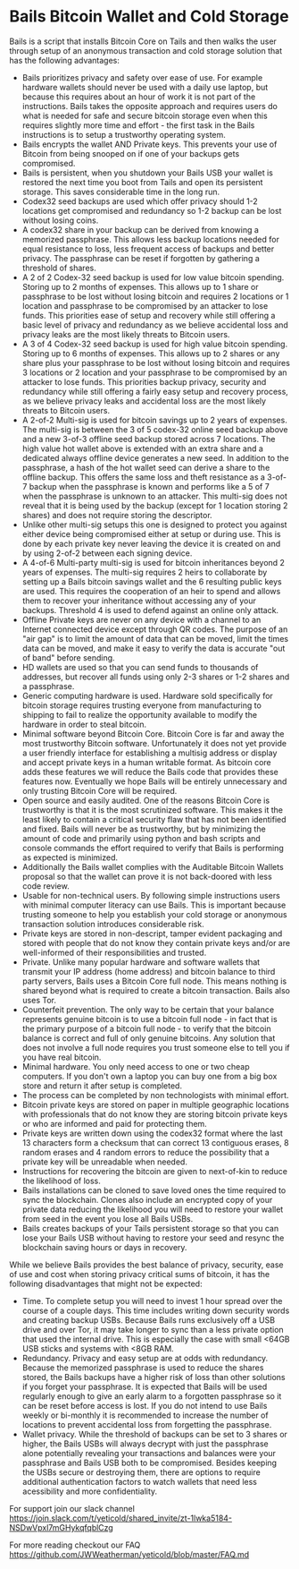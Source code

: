 # Bails Bitcoin Wallet and Cold Storage

Bails is a script that installs Bitcoin Core on Tails and then walks the user through setup of an anonymous transaction and cold storage solution that has the following advantages:

* Bails prioritizes privacy and safety over ease of use. For example hardware wallets should never be used with a daily use laptop, but because this requires about an hour of work it is not part of the instructions. Bails takes the opposite approach and requires users do what is needed for safe and secure bitcoin storage even when this requires slightly more time and effort - the first task in the Bails instructions is to setup a trustworthy operating system.
* Bails encrypts the wallet AND Private keys. This prevents your use of Bitcoin from being snooped on if one of your backups gets compromised.
* Bails is persistent, when you shutdown your Bails USB your wallet is restored the next time you boot from Tails and open its persistent storage. This saves considerable time in the long run.
* Codex32 seed backups are used which offer privacy should 1-2 locations get compromised and redundancy so 1-2 backup can be lost without losing coins.
* A codex32 share in your backup can be derived from knowing a memorized passphrase. This allows less backup locations needed for equal resistance to loss, less frequent access of backups and better privacy. The passphrase can be reset if forgotten by gathering a threshold of shares.
* A 2 of 2 Codex-32 seed backup is used for low value bitcoin spending. Storing up to 2 months of expenses. This allows up to 1 share or passphrase to be lost without losing bitcoin and requires 2 locations or 1 location and passphrase to be compromised by an attacker to lose funds. This priorities ease of setup and recovery while still offering a basic level of privacy and redundancy as we believe accidental loss and privacy leaks are the most likely threats to Bitcoin users.  
* A 3 of 4 Codex-32 seed backup is used for high value bitcoin spending. Storing up to 6 months of expenses. This allows up to 2 shares or any share plus your passphrase to be lost without losing bitcoin and requires 3 locations or 2 location and your passphrase to be compromised by an attacker to lose funds. This priorities backup privacy, security and redundancy while still offering a fairly easy setup and recovery process, as we believe privacy leaks and accidental loss are the most likely threats to Bitcoin users.  
* A 2-of-2 Multi-sig is used for bitcoin savings up to 2 years of expenses. The multi-sig is between the 3 of 5 codex-32 online seed backup above and a new 3-of-3 offline seed backup stored across 7 locations. The high value hot wallet above is extended with an extra share and a dedicated always offline device generates a new seed. In addition to the passphrase, a hash of the hot wallet seed can derive a share to the offline backup. This offers the same loss and theft resistance as a 3-of-7 backup when the passphrase is known and performs like a 5 of 7 when the passphrase is unknown to an attacker. This multi-sig does not reveal that it is being used by the backup (except for 1 location storing 2 shares) and does not require storing the descriptor.
* Unlike other multi-sig setups this one is designed to protect you against either device being compromised either at setup or during use. This is done by each private key never leaving the device it is created on and by using 2-of-2 between each signing device.
* A 4-of-6 Multi-party multi-sig is used for bitcoin inheritances beyond 2 years of expenses. The multi-sig requires 2 heirs to collaborate by setting up a Bails bitcoin savings wallet and the 6 resulting public keys are used. This requires the cooperation of an heir to spend and allows them to recover your inheritance without accessing any of your backups. Threshold 4 is used to defend against an online only attack.
* Offline Private keys are never on any device with a channel to an Internet connected device except through QR codes. The purpose of an "air gap" is to limit the amount of data that can be moved, limit the times data can be moved, and make it easy to verify the data is accurate "out of band" before sending.
* HD wallets are used so that you can send funds to thousands of addresses, but recover all funds using only 2-3 shares or 1-2 shares and a passphrase.
* Generic computing hardware is used. Hardware sold specifically for bitcoin storage requires trusting everyone from manufacturing to shipping to fail to realize the opportunity available to modify the hardware in order to steal bitcoin.
* Minimal software beyond Bitcoin Core. Bitcoin Core is far and away the most trustworthy Bitcoin software. Unfortunately it does not yet provide a user friendly interface for establishing a multisig address or display and accept private keys in a human writable format. As bitcoin core adds these features we will reduce the Bails code that provides these features now. Eventually we hope Bails will be entirely unnecessary and only trusting Bitcoin Core will be required.
* Open source and easily audited. One of the reasons Bitcoin Core is trustworthy is that it is the most scrutinized software. This makes it the least likely to contain a critical security flaw that has not been identified and fixed. Bails will never be as trustworthy, but by minimizing the amount of code and primarily using python and bash scripts and console commands the effort required to verify that Bails is performing as expected is minimized.
* Additionally the Bails wallet complies with the Auditable Bitcoin Wallets proposal so that the wallet can prove it is not back-doored with less code review.
* Usable for non-technical users. By following simple instructions users with minimal computer literacy can use Bails. This is important because trusting someone to help you establish your cold storage or anonymous transaction solution introduces considerable risk.
* Private keys are stored in non-descript, tamper evident packaging and stored with people that do not know they contain private keys and/or are well-informed of their responsibilities and trusted.
* Private. Unlike many popular hardware and software wallets that transmit your IP address (home address) and bitcoin balance to third party servers, Bails uses a Bitcoin Core full node. This means nothing is shared beyond what is required to create a bitcoin transaction. Bails also uses Tor.
* Counterfeit prevention. The only way to be certain that your balance represents genuine bitcoin is to use a bitcoin full node - in fact that is the primary purpose of a bitcoin full node - to verify that the bitcoin balance is correct and full of only genuine bitcoins. Any solution that does not involve a full node requires you trust someone else to tell you if you have real bitcoin.
* Minimal hardware. You only need access to one or two cheap computers. If you don't own a laptop you can buy one from a big box store and return it after setup is completed.
* The process can be completed by non technologists with minimal effort.
* Bitcoin private keys are stored on paper in multiple geographic locations with professionals that do not know they are storing bitcoin private keys or who are informed and paid for protecting them.
* Private keys are written down using the codex32 format where the last 13 characters form a checksum that can correct 13 contiguous erases, 8 random erases and 4 random errors to reduce the possibility that a private key will be unreadable when needed.
* Instructions for recovering the bitcoin are given to next-of-kin to reduce the likelihood of loss.
* Bails installations can be cloned to save loved ones the time required to sync the blockchain. Clones also include an encrypted copy of your private data reducing the likelihood you will need to restore your wallet from seed in the event you lose all Bails USBs.
* Bails creates backups of your Tails persistent storage so that you can lose your Bails USB without having to restore your seed and resync the blockchain saving hours or days in recovery.
  
While we believe Bails provides the best balance of privacy, security, ease of use and cost when storing privacy critical sums of bitcoin, it has the following disadvantages that might not be expected:
* Time. To complete setup you will need to invest 1 hour spread over the course of a couple days. This time includes writing down security words and creating backup USBs. Because Bails runs exclusively off a USB drive and over Tor, it may take longer to sync than a less private option that used the internal drive. This is especially the case with small <64GB USB sticks and systems with <8GB RAM.
* Redundancy. Privacy and easy setup are at odds with redundancy. Because the memorized passphrase is used to reduce the shares stored, the Bails backups have a higher risk of loss than other solutions if you forget your passphrase. It is expected that Bails will be used regularly enough to give an early alarm to a forgotten passphrase so it can be reset before access is lost. If you do not intend to use Bails weekly or bi-monthly it is recommended to increase the number of locations to prevent accidental loss from forgetting the passphrase.
* Wallet privacy. While the threshold of backups can be set to 3 shares or higher, the Bails USBs will always decrypt with just the passphrase alone potentially revealing your transactions and balances were your passphrase and Bails USB both to be compromised. Besides keeping the USBs secure or destroying them, there are options to require additional authentication factors to watch wallets that need less acessibility and more confidentiality.

For support join our slack channel https://join.slack.com/t/yeticold/shared_invite/zt-1lwka5184-NSDwVpxl7mGHykqfqblCzg

For more reading checkout our FAQ https://github.com/JWWeatherman/yeticold/blob/master/FAQ.md


